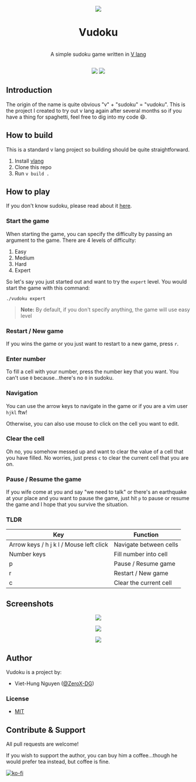 <p align="center">
  <img src="./assets/screenshots/initial.png" />
</p>

<h1 align="center" style="text-align: center; padding-bottom: 15px;">Vudoku</h1>
<p align="center" style="text-align: center; padding-bottom: 15px;">A simple sudoku game written in <a href="https://vlang.io/">V lang</a></h1>
<p align="center">
  <img src="https://img.shields.io/badge/license-MIT-success?style=for-the-badge"/>
  <a href="https://webuild.community"><img src="https://raw.githubusercontent.com/webuild-community/badge/master/svg/by-modern.svg" /></a>
</p>

## Introduction

The origin of the name is quite obvious "v" + "sudoku" = "vudoku". This is the project I created to try out v lang again after several months so if you have a thing for spaghetti, feel free to dig into my code :smile:.

## How to build

This is a standard v lang project so building should be quite straightforward.

1. Install [vlang](vlang.io/)
2. Clone this repo
3. Run `v build .`

## How to play

If you don't know sudoku, please read about it [here](https://en.wikipedia.org/wiki/Sudoku).

### Start the game

When starting the game, you can specify the difficulty by passing an argument to the game. There are 4 levels of difficulty:

1. Easy
2. Medium
3. Hard
4. Expert

So let's say you just started out and want to try the `expert` level. You would start the game with this command:

```
./vudoku expert
```

> **Note:** By default, if you don't specify anything, the game will use easy level

### Restart / New game

If you wins the game or you just want to restart to a new game, press `r`.

### Enter number

To fill a cell with your number, press the number key that you want. You can't use `0` because...there's no `0` in sudoku.

### Navigation

You can use the arrow keys to navigate in the game or if you are a vim user `hjkl` ftw!

Otherwise, you can also use mouse to click on the cell you want to edit.

### Clear the cell

Oh no, you somehow messed up and want to clear the value of a cell that you have filled. No worries, just press `c` to clear the current cell that you are on.

### Pause / Resume the game

If you wife come at you and say "we need to talk" or there's an earthquake at your place and you want to pause the game, just hit `p` to pause or resume the game and I hope that you survive the situation.

### TLDR

| Key                                     | Function               |
| --------------------------------------- | ---------------------- |
| Arrow keys / h j k l / Mouse left click | Navigate between cells |
| Number keys                             | Fill number into cell  |
| p                                       | Pause / Resume game    |
| r                                       | Restart / New game     |
| c                                       | Clear the current cell |

## Screenshots

<p align="center">
  <img src="./assets/screenshots/initial.png" />
</p>

<p align="center">
  <img src="./assets/screenshots/won.png" />
</p>
<p align="center">
  <img src="./assets/screenshots/pause.png" />
</p>

## Author

Vudoku is a project by:

- Viet-Hung Nguyen ([@ZeroX-DG](https://github.com/ZeroX-DG/))

### License

- [MIT](LICENSE)

## Contribute & Support

All pull requests are welcome!

If you wish to support the author, you can buy him a coffee...though he would prefer tea instead, but coffee is fine.

[![ko-fi](https://www.ko-fi.com/img/githubbutton_sm.svg)](https://ko-fi.com/Z8Z81ODLC)
